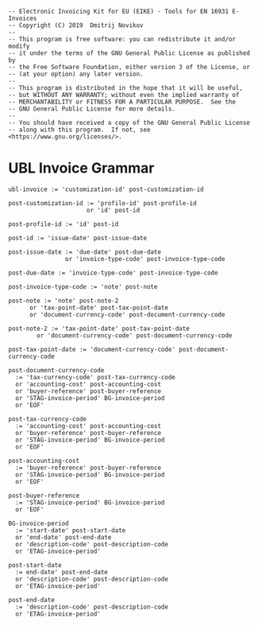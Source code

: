     -- Electronic Invoicing Kit for EU (EIKE) - Tools for EN 16931 E-Invoices
    -- Copyright (C) 2019  Dmitrij Novikov
    --
    -- This program is free software: you can redistribute it and/or modify
    -- it under the terms of the GNU General Public License as published by
    -- the Free Software Foundation, either version 3 of the License, or
    -- (at your option) any later version.
    --
    -- This program is distributed in the hope that it will be useful,
    -- but WITHOUT ANY WARRANTY; without even the implied warranty of
    -- MERCHANTABILITY or FITNESS FOR A PARTICULAR PURPOSE.  See the
    -- GNU General Public License for more details.
    --
    -- You should have received a copy of the GNU General Public License
    -- along with this program.  If not, see <https://www.gnu.org/licenses/>.

# UBL Invoice Grammar

    ubl-invoice := 'customization-id' post-customization-id

    post-customization-id := 'profile-id' post-profile-id
                          or 'id' post-id 

    post-profile-id := 'id' post-id

    post-id := 'issue-date' post-issue-date

    post-issue-date := 'due-date' post-due-date
                    or 'invoice-type-code' post-invoice-type-code

    post-due-date := 'invoice-type-code' post-invoice-type-code

    post-invoice-type-code := 'note' post-note

    post-note := 'note' post-note-2
          or 'tax-point-date' post-tax-point-date
          or 'document-currency-code' post-document-currency-code

    post-note-2 := 'tax-point-date' post-tax-point-date
            or 'document-currency-code' post-document-currency-code

    post-tax-point-date := 'document-currency-code' post-document-currency-code

    post-document-currency-code 
      := 'tax-currency-code' post-tax-currency-code
      or 'accounting-cost' post-accounting-cost
      or 'buyer-reference' post-buyer-reference
      or 'STAG-invoice-period' BG-invoice-period
      or 'EOF'

    post-tax-currency-code 
      := 'accounting-cost' post-accounting-cost
      or 'buyer-reference' post-buyer-reference
      or 'STAG-invoice-period' BG-invoice-period
      or 'EOF'

    post-accounting-cost
      := 'buyer-reference' post-buyer-reference
      or 'STAG-invoice-period' BG-invoice-period
      or 'EOF'

    post-buyer-reference 
      := 'STAG-invoice-period' BG-invoice-period
      or 'EOF'

    BG-invoice-period 
      := 'start-date' post-start-date
      or 'end-date' post-end-date
      or 'description-code' post-description-code
      or 'ETAG-invoice-period'

    post-start-date
      := end-date' post-end-date
      or 'description-code' post-description-code
      or 'ETAG-invoice-period'

    post-end-date
      := 'description-code' post-description-code
      or 'ETAG-invoice-period'

